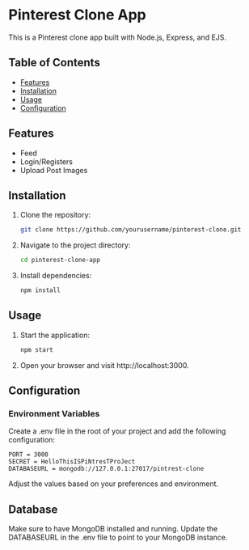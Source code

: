 # Pinterest Clone App

This is a Pinterest clone app built with Node.js, Express, and EJS.

## Table of Contents

- [Features](#features)
- [Installation](#installation)
- [Usage](#usage)
- [Configuration](#configuration)

## Features

- Feed
- Login/Registers
- Upload Post Images

## Installation

1. Clone the repository:

   ```bash
   git clone https://github.com/yourusername/pinterest-clone.git

2. Navigate to the project directory:

    ```bash
    cd pinterest-clone-app

3. Install dependencies:

    ```bash
    npm install

## Usage

1. Start the application:

    ```bash
    npm start

2. Open your browser and visit http://localhost:3000.

## Configuration

### Environment Variables

Create a .env file in the root of your project and add the following configuration:

    PORT = 3000
    SECRET = HelloThisISPiNtresTProJect
    DATABASEURL = mongodb://127.0.0.1:27017/pintrest-clone
    
Adjust the values based on your preferences and environment.

## Database
Make sure to have MongoDB installed and running. Update the DATABASEURL in the .env file to point to your MongoDB instance.

